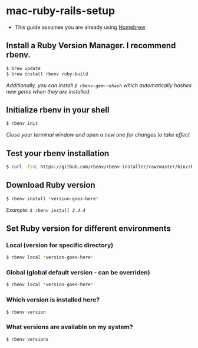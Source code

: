 # mac-ruby-rails-setup

* This guide assumes you are already using [Homebrew](https://brew.sh/)


## Install a Ruby Version Manager.  I recommend rbenv.
```sh
$ brew update
$ brew install rbenv ruby-build
```

*Additionally, you can install `$ rbenv-gem-rehash` which automatically hashes new gems when they are installed.*

## Initialize rbenv in your shell
```sh
$ rbenv init
```

*Close your terminal window and open a new one for changes to take effect*

## Test your rbenv installation
```sh
$ curl -fsSL https://github.com/rbenv/rbenv-installer/raw/master/bin/rbenv-doctor | bash
```

## Download Ruby version
```sh
$ rbenv install *version-goes-here*
```
*Example: `$ rbenv install 2.4.4`*

## Set Ruby version for different environments
### Local (version for specific directory)
```sh
$ rbenv local *version-goes-here*
```

### Global (global default version - can be overriden)
```sh
$ rbenv local *version-goes-here*
```

### Which version is installed here?
```sh
$ rbenv version
```

### What versions are available on my system?
```sh
$ rbenv versions
```

